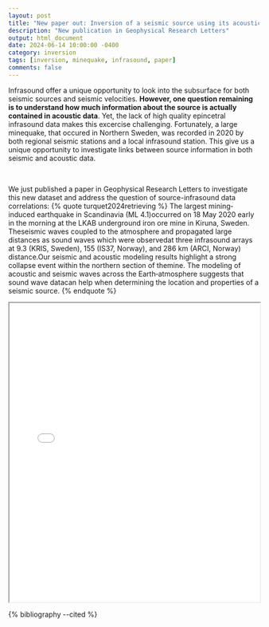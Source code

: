 ```yaml
---
layout: post
title: "New paper out: Inversion of a seismic source using its acoustic signature"
description: "New publication in Geophysical Research Letters"
output: html_document
date: 2024-06-14 10:00:00 -0400
category: inversion
tags: [inversion, minequake, infrasound, paper]
comments: false
---
```


Infrasound offer a unique opportunity to look into the subsurface for both seismic sources and seismic velocities. **However, one question remaining is to understand how much information about the source is actually contained in acoustic data**. Yet, the lack of high quality epincetral infrasound data makes this excercise challenging. Fortunately, a large minequake, that occured in Northern Sweden, was recorded in 2020 by both regional seismic stations and a local infrasound station. This give us a unique opportunity to investigate links between source information in both seismic and acoustic data.

<br>

We just published a paper in Geophysical Research Letters to investigate this new dataset and address the question of source-infrasound data correlations: 
{% quote turquet2024retrieving %}
The largest mining‐induced earthquake in Scandinavia (ML 4.1)occurred on 18 May 2020 early in the morning at the LKAB underground iron ore mine in Kiruna, Sweden. Theseismic waves coupled to the atmosphere and propagated large distances as sound waves which were observedat three infrasound arrays at 9.3 (KRIS, Sweden), 155 (IS37, Norway), and 286 km (ARCI, Norway) distance.Our seismic and acoustic modeling results highlight a strong collapse event within the northern section of themine. The modeling of acoustic and seismic waves across the Earth‐atmosphere suggests that sound wave datacan help when determining the location and properties of a seismic source.
{% endquote %}

<iframe src="/presentations/2024_AIR_paper_Kiruna.pdf" width="100%" height="600px">
    This browser does not support PDFs. Please download the PDF to view it: 
    <a href="/presentations/2024_AIR_paper_Kiruna.pdf">Download PDF</a>.
</iframe>

{% bibliography --cited %}